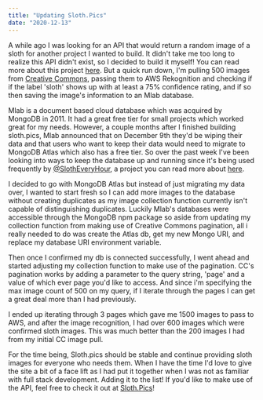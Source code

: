 ```yaml
---
title: "Updating Sloth.Pics"
date: "2020-12-13"
---
```


A while ago I was looking for an API that would return a random image of a sloth for another project I wanted to build. It didn't take me too long to realize this API didn't exist, so I decided to build it myself! You can read more about this project [here](https://technicode.io/posts/sloth.pics). But a quick run down, I'm pulling 500 images from [Creative Commons](https://creativecommons.org/), passing them to AWS Rekognition and checking if if the label 'sloth' shows up with at least a 75% confidence rating, and if so then saving the image's information to an Mlab database.

Mlab is a document based cloud database which was acquired by MongoDB in 2011. It had a great free tier for small projects which worked great for my needs. However, a couple months after I finished building sloth.pics, Mlab announced that on December 9th they'd be wiping their data and that users who want to keep their data would need to migrate to MongoDB Atlas which also has a free tier. So over the past week I've been looking into ways to keep the database up and running since it's being used frequently by [@SlothEveryHour](https://twitter.com/slotheveryhour), a project you can read more about [here](https://technicode.io/posts/sloth-every-hour).

I decided to go with MongoDB Atlas but instead of just migrating my data over, I wanted to start fresh so I can add more images to the database without creating duplicates as my image collection function currently isn't capable of distinguishing duplicates. Luckily Mlab's databases were accessible through the MongoDB npm package so aside from updating my collection function from making use of Creative Commons pagination, all i really needed to do was create the Atlas db, get my new Mongo URI, and replace my database URI environment variable.

Then once I confirmed my db is connected successfully, I went ahead and started adjusting my collection function to make use of the pagination. CC's pagination works by adding a parameter to the query string, 'page' and a value of which ever page you'd like to access. And since i'm specifying the max image count of 500 on my query, if I iterate through the pages I can get a great deal more than I had previously.

I ended up iterating through 3 pages which gave me 1500 images to pass to AWS, and after the image recognition, I had over 600 images which were confirmed sloth images. This was much better than the 200 images I had from my initial CC image pull.

For the time being, Sloth.pics should be stable and continue providing sloth images for everyone who needs them. When I have the time I'd love to give the site a bit of a face lift as I had put it together when I was not as familiar with full stack development. Adding it to the list! If you'd like to make use of the API, feel free to check it out at [Sloth.Pics](https://sloth.pics)!
